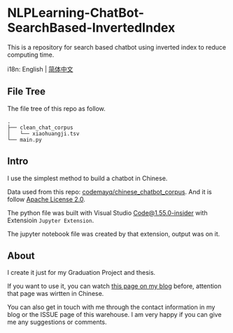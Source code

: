 # NLPLearning-ChatBot-SearchBased-InvertedIndex

This is a repository for search based chatbot using inverted index to reduce computing time.

i18n: English | [简体中文](/CN/README.md)

## File Tree

The file tree of this repo as follow.

```tree
.
├── clean_chat_corpus
│   └── xiaohuangji.tsv
└── main.py
```

## Intro

I use the simplest method to build a chatbot in Chinese.

Data used from this repo: [codemayq/chinese_chatbot_corpus](https://github.com/codemayq/chinese_chatbot_corpus). And it is follow [Apache License 2.0](http://www.apache.org/licenses/).

The python file was built with Visual Studio Code@1.55.0-insider with Extensioin `Jupyter Extension`.

The jupyter notebook file was created by that extension, output was on it.

## About

I create it just for my Graduation Project and thesis.

If you want to use it, you can watch [this page on my blog](https://blog.cha.moe/article/67c56ed8.html) before, attention that page was wirtten in Chinese.

You can also get in touch with me through the contact information in my blog or the ISSUE page of this warehouse. I am very happy if you can give me any suggestions or comments.
